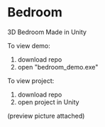 # Bedroom
3D Bedroom Made in Unity

To view demo:
  1) download repo
  2) open "bedroom_demo.exe"
  
To view project:
  1) download repo
  2) open project in Unity
  
(preview picture attached)
